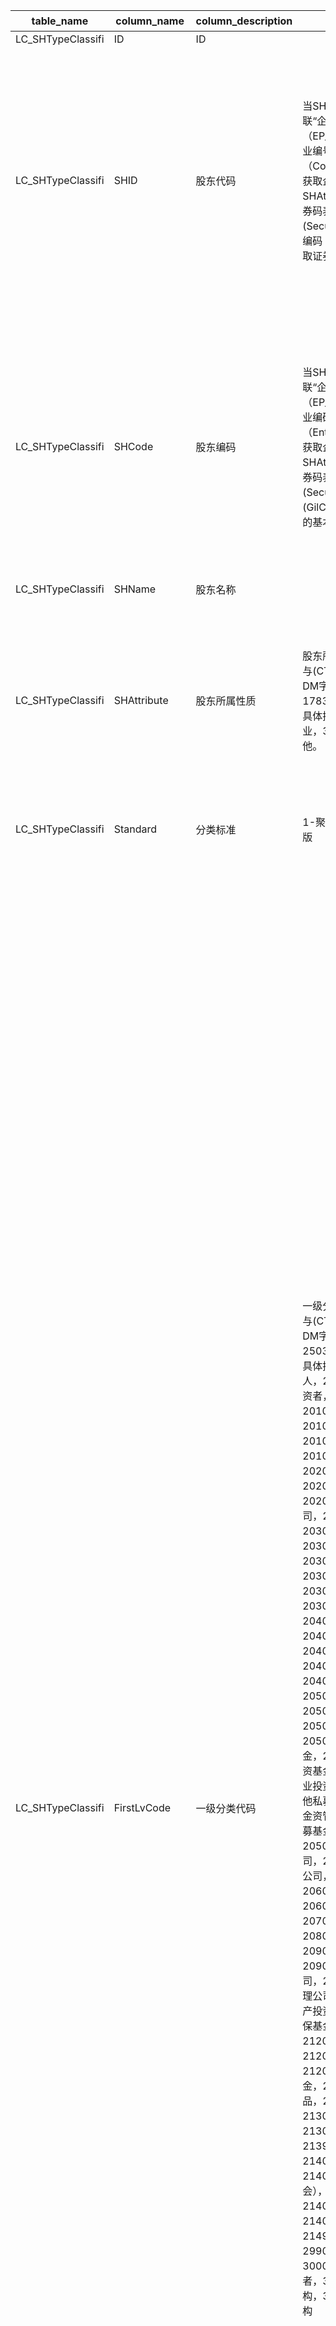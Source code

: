 | table_name| column_name | column_description | 注释| Annotation|
|---|---|---|---|---|
| LC_SHTypeClassifi | ID| ID | | |
| LC_SHTypeClassifi | SHID| 股东代码 | 当SHAttribute=2时，关联“企业码表（EP_CompanyMain）”的“企业编号（CompanyCode）”关联，获取企业的基本信息； 当SHAttribute=3时，关联“证券码表总表(SecuMainAll)”的“证券内部编码 (InnerCode)”关联，获取证券的基本信息 | When SHAttribute equals 2, associate with "Enterprise Code Table (EP_CompanyMain)" and "Enterprise Code (CompanyCode)" to obtain the basic information of the enterprise; when SHAttribute equals 3, associate with "Security Code Table (SecuMainAll)" and "Inner Code (InnerCode)" to obtain the basic information of the security. |
| LC_SHTypeClassifi | SHCode| 股东编码 | 当SHAttribute=2时，关联“企业码表（EP_CompanyMain）”的“企业编码（EnterpriseCode）”关联，获取企业的基本信息； 当SHAttribute=3时，关联“证券码表总表(SecuMainAll)”的“聚源代码 (GilCode)”关联，获取证券的基本信息| When SHAttribute equals 2, associate with "Enterprise Code Table (EP_CompanyMain)" and "Enterprise Code (EnterpriseCode)" to obtain the basic information of the enterprise; when SHAttribute equals 3, associate with "Securities Code Table (SecuMainAll)" and "Juyuan Code (GilCode)" to obtain the basic information of the securities. |
| LC_SHTypeClassifi | SHName| 股东名称 | | |
| LC_SHTypeClassifi | SHAttribute | 股东所属性质 | 股东所属性质(SHAttribute)与(CT_SystemConst)表中的DM字段关联，令LB = 1783，得到股东所属性质的具体描述：1-自然人，2-企业，3-证券品种，99-其他。 | The nature of the shareholder (SHAttribute) is associated with the DM field in the (CT_SystemConst) table, setting LB = 1783, the specific description of the nature of the shareholder is obtained: 1-natural person, 2-enterprise, 3-securities variety, 99-others. |
| LC_SHTypeClassifi | Standard| 分类标准 | 1-聚源股东类型分类2022版| 1-JuYuan shareholder type classification 2022 edition |
| LC_SHTypeClassifi | FirstLvCode | 一级分类代码 | 一级分类代码(FirstLvCode)与(CT_SystemConst)表中的DM字段关联，令LB = 2503，得到一级分类代码的具体描述：1000000-自然人，2000000-境内机构投资者，2010000-证券，2010100-证券公司，2010200-券商理财，2010201-券商集合理财，2010202-券商定向理财，2020000-银行类，2020100-银行，2020200-银行理财子公司，2020300-银行理财，2030000-保险，2030100-保险公司，2030200-保险组合，2030201-保险资管，2030202-保险理财，2030203-保险产品账户，2040000-信托，2040100-信托公司，2040200-信托产品，2040201-单一信托计划，2040202-集合信托计划，2050000-基金，2050100-公募基金，2050200-私募基金，2050201-私募股权投资基金，2050202-私募证券投资基金，2050203-私募创业投资基金，2050299-其他私募基金，2050300-基金资管计划，2050400-公募基金管理公司，2050500-私募基金管理公司，2050600-基金资管子公司，2060000-期货，2060100-期货公司，2060200-期货资管，2070000-财务公司，2080000-金融租赁公司，2090000-资产管理公司，2090100-金融资产管理公司，2090200-地方资产管理公司，2100000-金融资产投资公司，2110000-社保基金及社保机构，2120000-养老金，2120100-年金，2120200-基本养老保险基金，2120300-养老金产品，2130000-政府机构，2130100-国资机构，2130200-财政部门，2139900-其他政府机构，2140000-社会组织，2140100-慈善组织（基金会），2140200-职工工会，2140300-院校，2140400-研究所，2149900-其他社会组织，2990000-一般法人，3000000-境外机构投资者，3010000-专业境外机构，3020000-其他境外机构| The first-level classification code (FirstLvCode) is associated with the DM field in the CT_SystemConst table. Setting LB = 2503, the specific description of the first-level classification code is as follows: 1000000 - Natural Person, 2000000 - Domestic Institutional Investor, 2010000 - Securities, 2010100 - Securities Company, 2010200 - Brokerage Firm's Financial Management, 2010201 - Brokerage Firm's Collective Financial Management, 2010202 - Brokerage Firm's Directed Financial Management, 2020000 - Bank Category, 2020100 - Bank, 2020200 - Bank's Financial Management Subsidiary, 2020300 - Bank's Financial Management, 2030000 - Insurance, 2030100 - Insurance Company, 2030200 - Insurance Portfolio, 2030201 - Insurance Asset Management, 2030202 - Insurance Financial Management, 2030203 - Insurance Product Account, 2040000 - Trust, 2040100 - Trust Company, 2040200 - Trust Product, 2040201 - Single Trust Plan, 2040202 - Collective Trust Plan, 2050000 - Fund, 2050100 - Publicly Offered Fund, 2050200 - Private Equity Fund, 2050201 - Private Securities Investment Fund, 2050202 - Private Venture Capital Fund, 2050299 - Other Private Funds, 2050300 - Fund Asset Management Plan, 2050400 - Publicly Offered Fund Management Company, 2050500 - Private Fund Management Company, 2050600 - Fund Asset Management Subsidiary, 2060000 - Futures, 2060100 - Futures Company, 2060200 - Futures Asset Management, 2070000 - Financial Company, 2080000 - Financial Leasing Company, 2090000 - Asset Management Company, 2090100 - Financial Asset Management Company, 2090200 - Local Asset Management Company, 2100000 - Financial Asset Investment Company, 2110000 - Social Security Fund and Social Security Institution, 2120000 - Pension Fund, 2120100 - Annuity, 2120200 - Basic Pension Insurance Fund, 2120300 - Pension Product, 2130000 - Government Agency, 2130100 - State-owned Assets Institution, 2130200 - Financial Department, 2139900 - Other Government Agencies, 2140000 - Social Organization, 2140100 - Charity Organization (Foundation), 2140200 - Trade Union, 2140300 - Educational Institution, 2140400 - Research Institute, 2149900 - Other Social Organizations, 2990000 - General Corporation, 3000000 - Overseas Institutional Investor, 3010000 - Professional Overseas Institution, 3020000 - Other Overseas Institutions. |
| LC_SHTypeClassifi | SecondLvCode| 二级分类代码 | 二级分类代码(SecondLvCode)与(CT_SystemConst)表中的DM字段关联，令LB = 2503，得到二级分类代码的具体描述：1000000-自然人，2000000-境内机构投资者，2010000-证券，2010100-证券公司，2010200-券商理财，2010201-券商集合理财，2010202-券商定向理财，2020000-银行类，2020100-银行，2020200-银行理财子公司，2020300-银行理财，2030000-保险，2030100-保险公司，2030200-保险组合，2030201-保险资管，2030202-保险理财，2030203-保险产品账户，2040000-信托，2040100-信托公司，2040200-信托产品，2040201-单一信托计划，2040202-集合信托计划，2050000-基金，2050100-公募基金，2050200-私募基金，2050201-私募股权投资基金，2050202-私募证券投资基金，2050203-私募创业投资基金，2050299-其他私募基金，2050300-基金资管计划，2050400-公募基金管理公司，2050500-私募基金管理公司，2050600-基金资管子公司，2060000-期货，2060100-期货公司，2060200-期货资管，2070000-财务公司，2080000-金融租赁公司，2090000-资产管理公司，2090100-金融资产管理公司，2090200-地方资产管理公司，2100000-金融资产投资公司，2110000-社保基金及社保机构，2120000-养老金，2120100-年金，2120200-基本养老保险基金，2120300-养老金产品，2130000-政府机构，2130100-国资机构，2130200-财政部门，2139900-其他政府机构，2140000-社会组织，2140100-慈善组织（基金会），2140200-职工工会，2140300-院校，2140400-研究所，2149900-其他社会组织，2990000-一般法人，3000000-境外机构投资者，3010000-专业境外机构，3020000-其他境外机构 | The secondary classification code (SecondLvCode) is associated with the DM field in the CT_SystemConst table. Setting LB = 2503, the specific description of the secondary classification code is as follows: 1000000 - Natural Person, 2000000 - Domestic Institutional Investor, 2010000 - Securities, 2010100 - Securities Company, 2010200 - Brokerage Firm's Financial Management, 2010201 - Brokerage Firm's Collective Financial Management, 2010202 - Brokerage Firm's Directed Financial Management, 2020000 - Bank Category, 2020100 - Bank, 2020200 - Bank's Financial Management Subsidiary, 2020300 - Bank's Financial Management, 2030000 - Insurance, 2030100 - Insurance Company, 2030200 - Insurance Portfolio, 2030201 - Insurance Asset Management, 2030202 - Insurance Financial Management, 2030203 - Insurance Product Account, 2040000 - Trust, 2040100 - Trust Company, 2040200 - Trust Product, 2040201 - Single Trust Plan, 2040202 - Collective Trust Plan, 2050000 - Fund, 2050100 - Publicly Offered Fund, 2050200 - Private Equity Fund, 2050201 - Private Securities Investment Fund, 2050202 - Private Venture Capital Fund, 2050299 - Other Private Funds, 2050300 - Fund Asset Management Plan, 2050400 - Publicly Offered Fund Management Company, 2050500 - Private Fund Management Company, 2050600 - Fund Asset Management Subsidiary, 2060000 - Futures, 2060100 - Futures Company, 2060200 - Futures Asset Management, 2070000 - Financial Company, 2080000 - Financial Leasing Company, 2090000 - Asset Management Company, 2090100 - Financial Asset Management Company, 2090200 - Local Asset Management Company, 2100000 - Financial Asset Investment Company, 2110000 - Social Security Fund and Social Security Institution, 2120000 - Pension Fund, 2120100 - Annuity, 2120200 - Basic Pension Insurance Fund, 2120300 - Pension Product, 2130000 - Government Agency, 2130100 - State-owned Assets Institution, 2130200 - Financial Department, 2139900 - Other Government Agencies, 2140000 - Social Organization, 2140100 - Charity Organization (Foundation), 2140200 - Trade Union, 2140300 - Educational Institution, 2140400 - Research Institute, 2149900 - Other Social Organizations, 2990000 - General Corporation, 3000000 - Overseas Institutional Investor, 3010000 - Professional Overseas Institution, 3020000 - Other Overseas Institutions.|
| LC_SHTypeClassifi | ThirdLvCode | 三级分类代码 | 三级分类代码(ThirdLvCode)与(CT_SystemConst)表中的DM字段关联，令LB = 2503，得到三级分类代码的具体描述：1000000-自然人，2000000-境内机构投资者，2010000-证券，2010100-证券公司，2010200-券商理财，2010201-券商集合理财，2010202-券商定向理财，2020000-银行类，2020100-银行，2020200-银行理财子公司，2020300-银行理财，2030000-保险，2030100-保险公司，2030200-保险组合，2030201-保险资管，2030202-保险理财，2030203-保险产品账户，2040000-信托，2040100-信托公司，2040200-信托产品，2040201-单一信托计划，2040202-集合信托计划，2050000-基金，2050100-公募基金，2050200-私募基金，2050201-私募股权投资基金，2050202-私募证券投资基金，2050203-私募创业投资基金，2050299-其他私募基金，2050300-基金资管计划，2050400-公募基金管理公司，2050500-私募基金管理公司，2050600-基金资管子公司，2060000-期货，2060100-期货公司，2060200-期货资管，2070000-财务公司，2080000-金融租赁公司，2090000-资产管理公司，2090100-金融资产管理公司，2090200-地方资产管理公司，2100000-金融资产投资公司，2110000-社保基金及社保机构，2120000-养老金，2120100-年金，2120200-基本养老保险基金，2120300-养老金产品，2130000-政府机构，2130100-国资机构，2130200-财政部门，2139900-其他政府机构，2140000-社会组织，2140100-慈善组织（基金会），2140200-职工工会，2140300-院校，2140400-研究所，2149900-其他社会组织，2990000-一般法人，3000000-境外机构投资者，3010000-专业境外机构，3020000-其他境外机构| The third-level classification code (ThirdLvCode) is associated with the DM field in the CT_SystemConst table. When LB = 2503, the specific description of the third-level classification code is obtained: 1000000-Natural Person, 2000000-Domestic Institutional Investor, 2010000-Security, 2010100-Security Company, 2010200-Brokerage Firm's Financial Management, 2010201-Brokerage Firm's Collective Financial Management, 2010202-Brokerage Firm's Directed Financial Management, 2020000-Bank Category, 2020100-Bank, 2020200-Bank's Financial Management Subsidiary, 2020300-Bank's Financial Management, 2030000-Insurance, 2030100-Insurance Company, 2030200-Insurance Portfolio, 2030201-Insurance Asset Management, 2030202-Insurance Financial Management, 2030203-Insurance Product Account, 2040000-Trust, 2040100-Trust Company, 2040200-Trust Product, 2040201-Single Trust Plan, 2040202-Collective Trust Plan, 2050000-Fund, 2050100-Publicly Offered Fund, 2050200-Private Equity Fund, 2050201-Private Equity Investment Fund, 2050202-Private Securities Investment Fund, 2050203-Private Venture Capital Fund, 2050299-Other Private Funds, 2050300-Fund Asset Management Plan, 2050400-Publicly Offered Fund Management Company, 2050500-Private Fund Management Company, 2050600-Fund Asset Management Subsidiary, 2060000-Futures, 2060100-Futures Company, 2060200-Futures Asset Management, 2070000-Financial Company, 2080000-Financial Leasing Company, 2090000-Asset Management Company, 2090100-Financial Asset Management Company, 2090200-Local Asset Management Company, 2100000-Financial Asset Investment Company, 2110000-Social Security Fund and Social Security Institution, 2120000-Pension, 2120100-Annuity, 2120200-Basic Pension Insurance Fund, 2120300-Pension Product, 2130000-Government Agency, 2130100-State-owned Institution, 2130200-Financial Department, 2139900-Other Government Agencies, 2140000-Social Organization, 2140100-Charitable Organization (Foundation), 2140200-Labor Union, 2140300-Educational Institution, 2140400-Research Institute, 2149900-Other Social Organizations, 2990000-General Corporation, 3000000-Overseas Institutional Investor, 3010000-Professional Overseas Institution, 3020000-Other Overseas Institutions. |
| LC_SHTypeClassifi | FourthLvCode| 四级分类代码 | 四级分类代码(FourthLvCode)与(CT_SystemConst)表中的DM字段关联，令LB = 2503，得到四级分类代码的具体描述：1000000-自然人，2000000-境内机构投资者，2010000-证券，2010100-证券公司，2010200-券商理财，2010201-券商集合理财，2010202-券商定向理财，2020000-银行类，2020100-银行，2020200-银行理财子公司，2020300-银行理财，2030000-保险，2030100-保险公司，2030200-保险组合，2030201-保险资管，2030202-保险理财，2030203-保险产品账户，2040000-信托，2040100-信托公司，2040200-信托产品，2040201-单一信托计划，2040202-集合信托计划，2050000-基金，2050100-公募基金，2050200-私募基金，2050201-私募股权投资基金，2050202-私募证券投资基金，2050203-私募创业投资基金，2050299-其他私募基金，2050300-基金资管计划，2050400-公募基金管理公司，2050500-私募基金管理公司，2050600-基金资管子公司，2060000-期货，2060100-期货公司，2060200-期货资管，2070000-财务公司，2080000-金融租赁公司，2090000-资产管理公司，2090100-金融资产管理公司，2090200-地方资产管理公司，2100000-金融资产投资公司，2110000-社保基金及社保机构，2120000-养老金，2120100-年金，2120200-基本养老保险基金，2120300-养老金产品，2130000-政府机构，2130100-国资机构，2130200-财政部门，2139900-其他政府机构，2140000-社会组织，2140100-慈善组织（基金会），2140200-职工工会，2140300-院校，2140400-研究所，2149900-其他社会组织，2990000-一般法人，3000000-境外机构投资者，3010000-专业境外机构，3020000-其他境外机构。 | The FourthLvCode is associated with the DM field in the CT_SystemConst table. With LB = 2503, the specific description of the FourthLvCode is: 1000000-Natural Person, 2000000-Domestic Institutional Investor, 2010000-Security, 2010100-Securities Company, 2010200-Brokerage Firm's Financial Management, 2010201-Brokerage Firm's Collective Financial Management, 2010202-Brokerage Firm's Directed Financial Management, 2020000-Bank Category, 2020100-Bank, 2020200-Bank's Financial Management Subsidiary, 2020300-Bank's Financial Management, 2030000-Insurance, 2030100-Insurance Company, 2030200-Insurance Portfolio, 2030201-Insurance Asset Management, 2030202-Insurance Financial Management, 2030203-Insurance Product Account, 2040000-Trust, 2040100-Trust Company, 2040200-Trust Product, 2040201-Single Trust Plan, 2040202-Collective Trust Plan, 2050000-Fund, 2050100-Publicly Offered Fund, 2050200-Private Equity Fund, 2050201-Private Equity Investment Fund, 2050202-Private Securities Investment Fund, 2050203-Private Venture Capital Fund, 2050299-Other Private Funds, 2050300-Fund Asset Management Plan, 2050400-Publicly Offered Fund Management Company, 2050500-Private Fund Management Company, 2050600-Fund Asset Management Subsidiary, 2060000-Futures, 2060100-Futures Company, 2060200-Futures Asset Management, 2070000-Financial Company, 2080000-Financial Leasing Company, 2090000-Asset Management Company, 2090100-Financial Asset Management Company, 2090200-Local Asset Management Company, 2100000-Financial Asset Investment Company, 2110000-Social Security Fund and Social Security Institution, 2120000-Pension, 2120100-Annuity, 2120200-Basic Pension Insurance Fund, 2120300-Pension Product, 2130000-Government Agency, 2130100-State-owned Institution, 2130200-Financial Department, 2139900-Other Government Agencies, 2140000-Social Organization, 2140100-Charitable Organization (Foundation), 2140200-Trade Union, 2140300-Educational Institution, 2140400-Research Institute, 2149900-Other Social Organizations, 2990000-General Corporation, 3000000-Overseas Institutional Investor, 3010000-Professional Overseas Institution, 3020000-Other Overseas Institutions.|
| LC_SHTypeClassifi | InsertTime| 发布时间 | | |
| LC_SHTypeClassifi | UpdateTime| 更新时间 | | |
| LC_SHTypeClassifi | JSID| JSID | | |